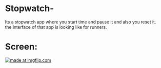 # Stopwatch-
Its a stopwatch app where you start time and pause it and also you reset it.
the interface of that app is looking like for runners.
# Screen:
<a href="https://imgflip.com/gif/2o1541"><img src="https://i.imgflip.com/2o1541.gif" title="made at imgflip.com"/></a>
